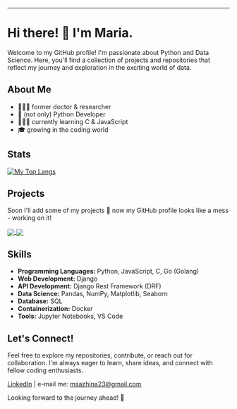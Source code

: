 ---

# Hi there! 👋 I'm Maria.

Welcome to my GitHub profile! 
I'm passionate about Python and Data Science. Here, you'll find a collection of projects and repositories that reflect my journey and exploration in the exciting world of data.

## About Me

- 👩🏻‍🔬 former doctor & researcher
- 🐍 (not only) Python Developer
- 🧚🏻‍♀️ currently learning C & JavaScript
- 🎓 growing in the coding world

## Stats
[![My Top Langs](https://github-readme-stats-marias-projects-3dbf7adc.vercel.app/api/top-langs/?username=kooken&theme=buefy&show_icons=true&layout=compact)](https://github.com/kooken/github-readme-stats)

## Projects

Soon I'll add some of my projects 💫 now my GitHub profile looks like a mess - working on it!

<a href="https://github.com/kooken/KookenBot">
  <img align="center" src="https://github-readme-stats-marias-projects-3dbf7adc.vercel.app/api/pin/?username=kooken&repo=KookenBot" />
</a>
<a href="https://github.com/kooken/Bulletin-Board">
  <img align="center" src="https://github-readme-stats-marias-projects-3dbf7adc.vercel.app/api/pin/?username=kooken&repo=Bulletin-Board" />
</a>

## Skills

- **Programming Languages:** Python, JavaScript, C, Go (Golang)
- **Web Development:** Django
- **API Development:** Django Rest Framework (DRF)
- **Data Science:** Pandas, NumPy, Matplotlib, Seaborn
- **Database:** SQL
- **Containerization:** Docker
- **Tools:** Jupyter Notebooks, VS Code

## Let's Connect!

Feel free to explore my repositories, contribute, or reach out for collaboration. I'm always eager to learn, share ideas, and connect with fellow coding enthusiasts.

[LinkedIn](https://www.linkedin.com/in/mariasazhina/) | e-mail me: msazhina23@gmail.com

Looking forward to the journey ahead! 🚀
